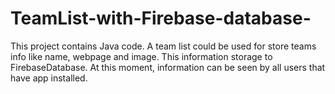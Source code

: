 # TeamList-with-Firebase-database-
This project contains Java code. A team list could be used for store teams info like name, webpage and image. This information storage to FirebaseDatabase. At this moment, information can be seen by all users that have app installed.
